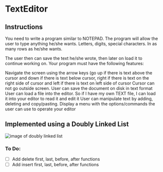 # TextEditor
## Instructions
You need to write a program similar to NOTEPAD. The program will allow the user to type anything he/she wants. Letters, digits, special characters. In as many rows as he/she wants.

The user then can save the text he/she wrote, then later on load it to continue working on. Your program must have the following features:

Navigate the screen using the arrow keys (go up if there is text above the cursor and down if there is text below cursor, right if there is text on the right side of cursor and left if there is text on left side of cursor
Cursor can not go outside screen. 
User can save the document on disk in text format
User can load a file into the editor. So if I have my own TEXT file, I can load it into your editor to read it and edit it
User can manipulate text by adding, deleting and copy/pasting.
Display a menu with the options/commands the user can use to operate your editor

## Implemented using a Doubly Linked List
![image of doubly linked list](https://media.geeksforgeeks.org/wp-content/cdn-uploads/gq/2014/03/DLL1.png)
### **To Do:**
- [ ] Add delete first, last, before, after functions
- [ ] Add insert first, last, before, after functions
